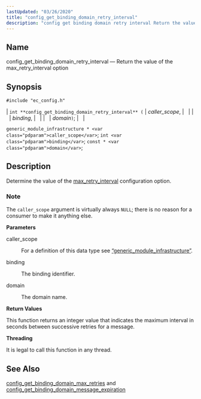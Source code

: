```yaml
---
lastUpdated: "03/26/2020"
title: "config_get_binding_domain_retry_interval"
description: "config get binding domain retry interval Return the value of the max retry interval option int config get binding domain retry interval caller scope binding domain generic module infrastructure caller scope int binding const domain Determine the value of the max retry interval configuration option The caller scope argument is..."
---
```


<a name="apis.config_get_binding_domain_retry_interval"></a> 
## Name

config_get_binding_domain_retry_interval — Return the value of the max_retry_interval option

## Synopsis

`#include "ec_config.h"`

| `int **config_get_binding_domain_retry_interval** (` | <var class="pdparam">caller_scope</var>, |   |
|   | <var class="pdparam">binding</var>, |   |
|   | <var class="pdparam">domain</var>`)`; |   |

`generic_module_infrastructure * <var class="pdparam">caller_scope</var>`;
`int <var class="pdparam">binding</var>`;
`const * <var class="pdparam">domain</var>`;<a name="idp48610944"></a> 
## Description

Determine the value of the [max_retry_interval](/momentum/3/3-reference/3-reference-conf-ref-max-retry-interval) configuration option.

### Note

The `caller_scope` argument is virtually always `NULL`; there is no reason for a consumer to make it anything else.

**<a name="idp48614832"></a> Parameters**

<dl class="variablelist">

<dt>caller_scope</dt>

<dd>

For a definition of this data type see [“generic_module_infrastructure”](/momentum/3/3-api/structs-generic-module-infrastructure).

</dd>

<dt>binding</dt>

<dd>

The binding identifier.

</dd>

<dt>domain</dt>

<dd>

The domain name.

</dd>

</dl>

**<a name="idp48621840"></a> Return Values**

This function returns an integer value that indicates the maximum interval in seconds between successive retries for a message.

**<a name="idp48622864"></a> Threading**

It is legal to call this function in any thread.

<a name="idp48623968"></a> 
## See Also

[config_get_binding_domain_max_retries](/momentum/3/3-api/apis-config-get-binding-domain-max-retries) and [config_get_binding_domain_message_expiration](/momentum/3/3-api/apis-config-get-binding-domain-message-expiration)